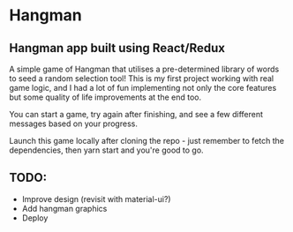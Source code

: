 # Hangman
## Hangman app built using React/Redux

A simple game of Hangman that utilises a pre-determined library of words to seed a random selection tool! This is my first project working with real game logic, and I had a lot of fun implementing not only the core features but some quality of life improvements at the end too.

You can start a game, try again after finishing, and see a few different messages based on your progress.

Launch this game locally after cloning the repo - just remember to fetch the dependencies, then yarn start and you're good to go.

## TODO:

- Improve design (revisit with material-ui?)
- Add hangman graphics
- Deploy
